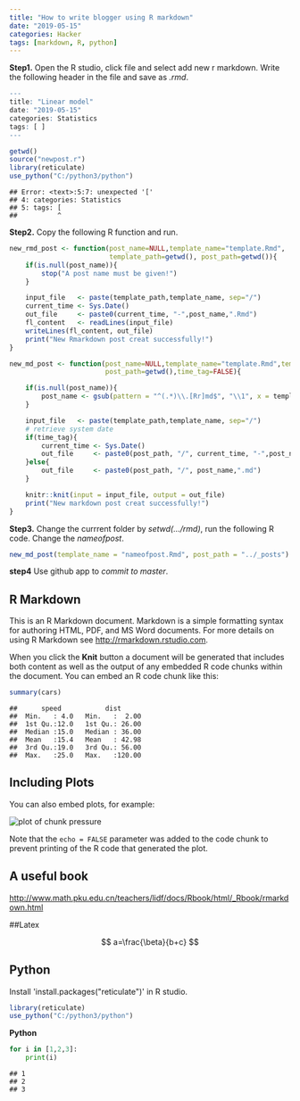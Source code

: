 ```yaml
---
title: "How to write blogger using R markdown"
date: "2019-05-15"
categories: Hacker
tags: [markdown, R, python]
---
```



**Step1.** Open the R studio, click file and select add new r markdown. Write the following header in the file and save as *.rmd*.

 
 ```r
 ---
 title: "Linear model"
 date: "2019-05-15"
 categories: Statistics
 tags: [ ]
 ---
 
 getwd()
 source("newpost.r")
 library(reticulate)
 use_python("C:/python3/python")
 ```
 
 ```
 ## Error: <text>:5:7: unexpected '['
 ## 4: categories: Statistics
 ## 5: tags: [
 ##          ^
 ```


**Step2.** Copy the following R function and run.

``` r
new_rmd_post <- function(post_name=NULL,template_name="template.Rmd",
                         template_path=getwd(), post_path=getwd()){
    if(is.null(post_name)){
        stop("A post name must be given!")
    }

    input_file   <- paste(template_path,template_name, sep="/")
    current_time <- Sys.Date()
    out_file     <- paste0(current_time, "-",post_name,".Rmd")
    fl_content   <- readLines(input_file)
    writeLines(fl_content, out_file)
    print("New Rmarkdown post creat successfully!")
}

new_md_post <- function(post_name=NULL,template_name="template.Rmd",template_path=getwd(),
                        post_path=getwd(),time_tag=FALSE){

    if(is.null(post_name)){
        post_name <- gsub(pattern = "^(.*)\\.[Rr]md$", "\\1", x = template_name)
    }

    input_file   <- paste(template_path,template_name, sep="/")
    # retrieve system date
    if(time_tag){
        current_time <- Sys.Date()
        out_file     <- paste0(post_path, "/", current_time, "-",post_name,".md")
    }else{
        out_file     <- paste0(post_path, "/", post_name,".md")
    }

    knitr::knit(input = input_file, output = out_file)
    print("New markdown post creat successfully!")
}
```

**Step3.** Change the currrent folder by *setwd(.../rmd)*, run the following R code. Change the *nameofpost*.


```r
new_md_post(template_name = "nameofpost.Rmd", post_path = "../_posts")
```

**step4** Use github app to *commit to master*.


## R Markdown

This is an R Markdown document. Markdown is a simple formatting syntax for authoring HTML, PDF, and MS Word documents. For more details on using R Markdown see <http://rmarkdown.rstudio.com>.

When you click the **Knit** button a document will be generated that includes both content as well as the output of any embedded R code chunks within the document. You can embed an R code chunk like this:


```r
summary(cars)
```

```
##      speed           dist       
##  Min.   : 4.0   Min.   :  2.00  
##  1st Qu.:12.0   1st Qu.: 26.00  
##  Median :15.0   Median : 36.00  
##  Mean   :15.4   Mean   : 42.98  
##  3rd Qu.:19.0   3rd Qu.: 56.00  
##  Max.   :25.0   Max.   :120.00
```

## Including Plots

You can also embed plots, for example:

![plot of chunk pressure](figure/pressure-1.png)

Note that the `echo = FALSE` parameter was added to the code chunk to prevent printing of the R code that generated the plot.


## A useful book

http://www.math.pku.edu.cn/teachers/lidf/docs/Rbook/html/_Rbook/rmarkdown.html

##Latex

$$
a=\frac{\beta}{b+c}
$$
## Python

Install 'install.packages("reticulate")' in R studio.


```r
library(reticulate)
use_python("C:/python3/python")
```

**Python**

```python
for i in [1,2,3]:
    print(i)
```

```
## 1
## 2
## 3
```

